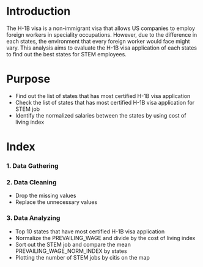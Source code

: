 # Introduction

The H-1B visa is a non-immigrant visa that allows US companies to employ foreign workers in speciality occupations. However, due to the difference in each states, the environment that every foreign worker would face might vary. This analysis aims to evaluate the H-1B visa application of each states to find out the best states for STEM employees. 

# Purpose 

* Find out the list of states that has most certified H-1B visa application 
* Check the list of states that has most certified H-1B visa application for STEM job 
* Identify the normalized salaries between the states by using cost of living index 


# Index

### 1. Data Gathering <br>
### 2. Data Cleaning
* Drop the missing values
* Replace the unnecessary values

### 3. Data Analyzing <br>

* Top 10 states that have most certified H-1B visa application
* Normalize the PREVAILING_WAGE and divide by the cost of living index
* Sort out the STEM job and compare the mean PREVAILING_WAGE_NORM_INDEX by states
* Plotting the number of STEM jobs by citis on the map
